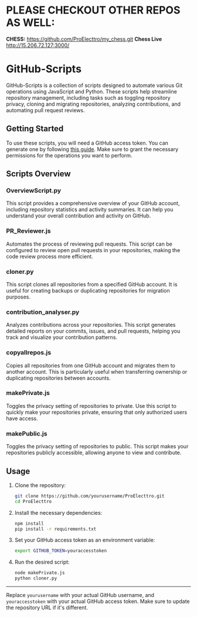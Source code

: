 
# PLEASE CHECKOUT OTHER REPOS AS WELL:
**CHESS:** https://github.com/ProElecttro/my_chess.git
**Chess Live** http://15.206.72.127:3000/

# GitHub-Scripts

GitHub-Scripts is a collection of scripts designed to automate various Git operations using JavaScript and Python. These scripts help streamline repository management, including tasks such as toggling repository privacy, cloning and migrating repositories, analyzing contributions, and automating pull request reviews.

## Getting Started

To use these scripts, you will need a GitHub access token. You can generate one by following [this guide](https://docs.github.com/en/authentication/keeping-your-account-and-data-secure/creating-a-personal-access-token). Make sure to grant the necessary permissions for the operations you want to perform.

## Scripts Overview

### OverviewScript.py
This script provides a comprehensive overview of your GitHub account, including repository statistics and activity summaries. It can help you understand your overall contribution and activity on GitHub.

### PR_Reviewer.js
Automates the process of reviewing pull requests. This script can be configured to review open pull requests in your repositories, making the code review process more efficient.

### cloner.py
This script clones all repositories from a specified GitHub account. It is useful for creating backups or duplicating repositories for migration purposes.

### contribution_analyser.py
Analyzes contributions across your repositories. This script generates detailed reports on your commits, issues, and pull requests, helping you track and visualize your contribution patterns.

### copyallrepos.js
Copies all repositories from one GitHub account and migrates them to another account. This is particularly useful when transferring ownership or duplicating repositories between accounts.

### makePrivate.js
Toggles the privacy setting of repositories to private. Use this script to quickly make your repositories private, ensuring that only authorized users have access.

### makePublic.js
Toggles the privacy setting of repositories to public. This script makes your repositories publicly accessible, allowing anyone to view and contribute.

## Usage

1. Clone the repository:
    ```sh
    git clone https://github.com/yourusername/ProElecttro.git
    cd ProElecttro
    ```

2. Install the necessary dependencies:
    ```sh
    npm install
    pip install -r requirements.txt
    ```

3. Set your GitHub access token as an environment variable:
    ```sh
    export GITHUB_TOKEN=youraccesstoken
    ```

4. Run the desired script:
    ```sh
    node makePrivate.js
    python cloner.py
    ```
---

Replace `yourusername` with your actual GitHub username, and `youraccesstoken` with your actual GitHub access token. Make sure to update the repository URL if it's different.
